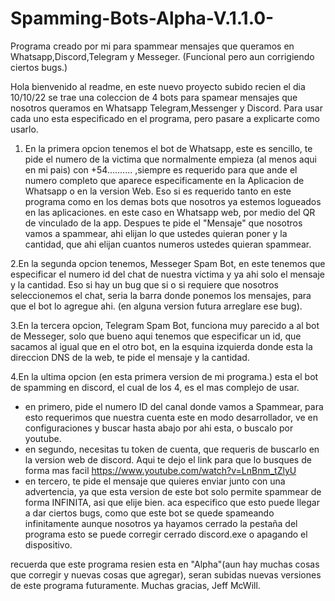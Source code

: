 # Spamming-Bots-Alpha-V.1.1.0-
Programa creado por mi para spammear mensajes que queramos en Whatsapp,Discord,Telegram y Messeger. (Funcional pero aun corrigiendo ciertos bugs.)

Hola bienvenido al readme, en este nuevo proyecto subido recien el dia 10/10/22 se trae una coleccion de 4 bots para spamear mensajes que nosotros queramos en Whatsapp
Telegram,Messenger y Discord.
Para usar cada uno esta especificado en el programa, pero pasare a explicarte como usarlo.

 1. En la primera opcion tenemos el bot de Whatsapp, este es sencillo, te pide el numero de la victima que normalmente empieza (al menos aqui en mi pais) con +54..........
,siempre es requerido para que ande el numero completo que aparece especificamente en la Aplicacion de Whatsapp o en la version Web. Eso si es requerido tanto en este
programa como en los demas bots que nosotros ya estemos logueados en las aplicaciones. en este caso en Whatsapp web, por medio del QR de vinculado de la app. 
Despues te pide el "Mensaje" que nosotros vamos a spammear, ahi elijan lo que ustedes quieran poner y la cantidad, que ahi elijan cuantos numeros ustedes quieran spammear.

2.En la segunda opcion tenemos, Messeger Spam Bot, en este tenemos que especificar el numero id del chat de nuestra victima y ya ahi solo el mensaje y la cantidad. 
Eso si hay un bug que si o si requiere que nosotros seleccionemos el chat, seria la barra donde ponemos los mensajes, para que el bot lo agregue ahi. (en alguna version
futura arreglare ese bug).

3.En la tercera opcion, Telegram Spam Bot, funciona muy parecido a al bot de Messeger, solo que bueno aqui tenemos que especificar un id, que sacamos al igual que en el
otro bot, en la esquina izquierda donde esta la direccion DNS de la web, te pide el mensaje y la cantidad.

4.En la ultima opcion (en esta primera version de mi programa.) esta el bot de spamming en discord, el cual de los 4, es el mas complejo de usar.
- en primero, pide el numero ID del canal donde vamos a Spammear, para esto requerimos que nuestra cuenta este en modo desarrollador, ve en configuraciones y buscar hasta
abajo por ahi esta, o buscalo por youtube.
- en segundo, necesitas tu token de cuenta, que requeris de buscarlo en la version web de discord. Aqui te dejo el link para que lo busques de forma mas facil
https://www.youtube.com/watch?v=LnBnm_tZlyU
- en tercero, te pide el mensaje que quieres enviar junto con una advertencia, ya que esta version de este bot solo permite spammear de forma INFINITA, asi que elije bien.
aca especifico que esto puede llegar a dar ciertos bugs, como que este bot se quede spameando infinitamente aunque nosotros ya hayamos cerrado la pestaña del programa
esto se puede corregir cerrado discord.exe o apagando el dispositivo.

recuerda que este programa resien esta en "Alpha"(aun hay muchas cosas que corregir y nuevas cosas que agregar), seran subidas nuevas versiones de este programa 
futuramente. Muchas gracias, Jeff McWill.
